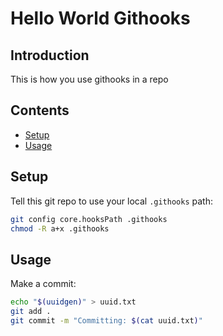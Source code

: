 # Hello World Githooks

## Introduction

This is how you use githooks in a repo

## Contents

- [Setup](#setup)
- [Usage](#usage)

## Setup

Tell this git repo to use your local `.githooks` path:

```bash
git config core.hooksPath .githooks
chmod -R a+x .githooks
```

## Usage

Make a commit:

```bash
echo "$(uuidgen)" > uuid.txt
git add .
git commit -m "Committing: $(cat uuid.txt)"
```
